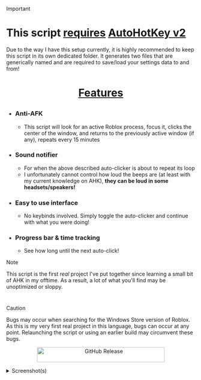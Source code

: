 > [!IMPORTANT]
> # This script **<ins>requires</ins>** [AutoHotKey v2](https://github.com/buttercup-100iy/Roblox-Anti-AFK-rm/releases)
> Due to the way I have this setup currently, it is highly recommended to keep this script in its own dedicated folder. It generates two files that are generically named and are required to save/load your settings data to and from!
# <p align=center><ins>**Features**</ins></p>
- ### Anti-AFK
  - This script will look for an active Roblox process, focus it, clicks the center of the window, and returns to the previously active window (if any), repeats every 15 minutes
- ### Sound notifier
  - For when the above described auto-clicker is about to repeat its loop
  - I unfortunately cannot control how loud the beeps are (at least with my current knowledge on AHK), **they can be loud in some headsets/speakers!**
- ### Easy to use interface
  - No keybinds involved. Simply toggle the auto-clicker and continue with what you were doing!
- ### Progress bar & time tracking
  - See how long until the next auto-click!
> [!NOTE]
> This script is the first *real* project I've put together since learning a small bit of AHK in my offtime. As a result, a lot of what you'll find may be unoptimized or sloppy.

<!-- ################## -->
#
> [!CAUTION]
> Bugs may occur when searching for the Windows Store version of Roblox.
> As this is my very first real project in this language, bugs can occur at any point. Relaunching the script or using an earlier build may circumvent these bugs.

<p align="center"><a href="https://github.com/buttercup-100iy/Roblox-Anti-AFK-rm/releases">
  <img alt="GitHub Release" src="https://img.shields.io/github/v/release/WoahItsJeebus/Roblox-Anti-AFK?sort=semver&display_name=tag&style=plastic&label=Download%20Latest" height="40" width="340">
</a></p>

<details><summary>Screenshot(s)</summary>
  <p align="center">
    <img src="https://github.com/user-attachments/assets/a371f014-856a-4882-81da-074cb1644bc6">
  </p>
</details>
